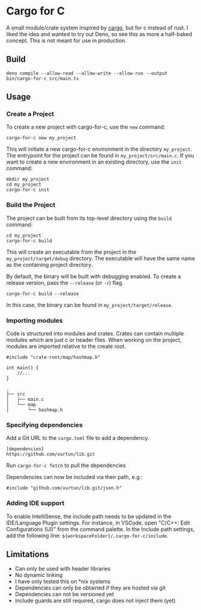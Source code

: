 # Cargo for C

A small module/crate system inspired by [cargo](https://github.com/rust-lang/cargo), but for c instead of rust.
I liked the idea and wanted to try out Deno, so see this as more a half-baked concept.
This is not meant for use in production.

## Build

```
deno compile --allow-read --allow-write --allow-run --output bin/cargo-for-c src/main.ts
```

## Usage

### Create a Project

To create a new project with cargo-for-c, use the `new` command:

```
cargo-for-c new my_project
```

This will initiate a new cargo-for-c environment in the directory `my_project`.
The entrypoint for the project can be found in `my_project/src/main.c`.
If you want to create a new environment in an existing directory, use the `init` command:

```
mkdir my_project
cd my_project
cargo-for-c init
```

### Build the Project

The project can be built from its top-level directory using the `build` command:

```
cd my_project
cargo-for-c build
```

This will create an executable from the project in the `my_project/target/debug` directory.
The executable will have the same name as the containing project directory.

By default, the binary will be built with debugging enabled.
To create a release version, pass the `--release` (or `-r`) flag.

```
cargo-for-c build --release
```

In this case, the binary can be found in `my_project/target/release`.

### Importing modules

Code is structured into modules and crates.
Crates can contain multiple modules which are just c or header files.
When working on the project, modules are imported relative to the create root.

```
#include "crate-root/map/hashmap.h"

int main() {
    //...
}
```

```
.
├── src
│   ├── main.c
│   └── map
│       └── hashmap.h
```

### Specifying dependencies

Add a Git URL to the `cargo.toml` file to add a dependency.

```
[dependencies]
https://github.com/vurtun/lib.git
```

Run `cargo-for-c fetch` to pull the dependencies

Dependencies can now be included via their path, e.g.:

```
#include "github.com/vurtun/lib.git/json.h"
```

### Adding IDE support

To enable IntelliSense, the include path needs to be updated in the IDE/Language Plugin settings.
For instance, in VSCode, open "C/C++: Edit Configurations (UI)" from the command palette.
In the include path settings, add the following line: `${workspaceFolder}/.cargo-for-c/include`.

## Limitations

- Can only be used with header libraries
- No dynamic linking
- I have only tested this on *nix systems
- Dependencies can only be obtained if they are hosted via git
- Dependencies can not be versioned yet
- Include guards are still required, cargo does not inject them (yet)
